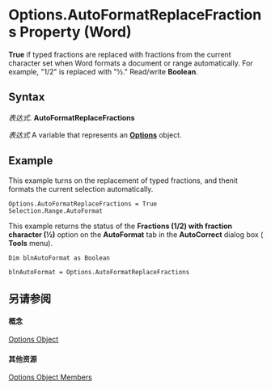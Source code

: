 
# Options.AutoFormatReplaceFractions Property (Word)

 **True** if typed fractions are replaced with fractions from the current character set when Word formats a document or range automatically. For example, "1/2" is replaced with "½." Read/write **Boolean**.


## Syntax

 _表达式_. **AutoFormatReplaceFractions**

 _表达式_ A variable that represents an **[Options](873b7b99-3fe1-fd89-9ece-a9355cb827dc.md)** object.


## Example

This example turns on the replacement of typed fractions, and thenit formats the current selection automatically.


```
Options.AutoFormatReplaceFractions = True 
Selection.Range.AutoFormat
```

This example returns the status of the  **Fractions (1/2) with fraction character (½)** option on the **AutoFormat** tab in the **AutoCorrect** dialog box ( **Tools** menu).




```
Dim blnAutoFormat as Boolean 
 
blnAutoFormat = Options.AutoFormatReplaceFractions
```


## 另请参阅


#### 概念


[Options Object](873b7b99-3fe1-fd89-9ece-a9355cb827dc.md)
#### 其他资源


[Options Object Members](http://msdn.microsoft.com/library/76cd9dfe-6bbb-4c3d-0bfc-79a62bedd15e%28Office.15%29.aspx)